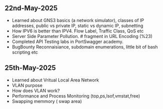 ## 22nd-May-2025
- Learned about GNS3 basics (a network simulator), classes of IP addresses, public vs private IP, static vs dynamic IP, subnetting
- How IPV6 is better than IPV4. Flow Label, Traffic Class, QoS etc
- Server Side Parameter Pollution. # fragment in URL Encoding (%23)
- Completed API Testing labs in PortSwagger academy.
- BugBounty Reconnaisiance, subdomain enumerations, little bit of bash scripting etc

## 25th-May-2025
- Learned about Vritual Local Area Network
- VLAN purpose
- How does VLAN work?
- Performance and Process Monitoring (top,ps,lsof,vmstat,free)
- Swapping memmory ( swap area) 

